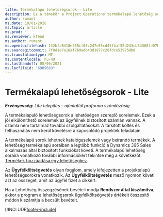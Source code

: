 ```yaml
---
title: Termékalapú lehetőségsorok - Lite
description: Ez a témakör a Project Operations termékalapú lehetőség sorelemeit ismerteti.
author: rumant
ms.date: 10/01/2020
ms.topic: article
ms.prod: ''
ms.reviewer: kfend
ms.author: rumant
ms.openlocfilehash: 132bfa8418e255cf65c247e55cd45fbaf58d243cb34368fd07bc4ade11bb243e
ms.sourcegitcommit: 7f8d1e7a16af769adb43d1877c28fdce53975db8
ms.translationtype: MT
ms.contentlocale: hu-HU
ms.lasthandoff: 08/06/2021
ms.locfileid: "6989689"
---
```

# <a name="product-based-opportunity-lines---lite"></a>Termékalapú lehetőségsorok - Lite

_**Érvényesség:** Lite telepítés – ajánlattól proforma számlázásig_

A termékalapuló lehetőségsorok a lehetőségen szereplő sorelemek. Ezek a jól elkülöníthető sorelemek az ügyfélnek biztosított számlán vannak. A számla nem tartalmaz további szolgáltatásokat. A társított költés és felhasználás nem kerül követésre a kapcsolódó projektek feladatain.

A termékalapú sorok lehetnek katalóguselemek vagy beírandó termékek. A lehetőség termékalapú soraiban a legtöbb funkció a Dynamics 365 Sales alkalmazás által biztosított funkciókat követi. A termékalapú lehetőség soraira vonatkozó további információkért tekintse meg a következőt: [Termékek hozzáadása egy lehetőséghez](/dynamics365/sales-enterprise/add-products-opportunity).

Az **Ügyfélköltségvetés** olyan fogalom, amely kifejezetten a projektalapú lehetőségsorokra vonatkozik. Az **Ügyfélköltségvetés** mező nyomon követi azt az összeget, amit az ügyfél fizet a cikkért.

Ha a Lehetőség összegzésének bevételi módja **Rendszer által kiszámítva**, akkor a program a lehetőségsorok ügyfélköltségvetés értékeit összesítő módon kiszámítja a becsült bevételt. 



[!INCLUDE[footer-include](../../includes/footer-banner.md)]